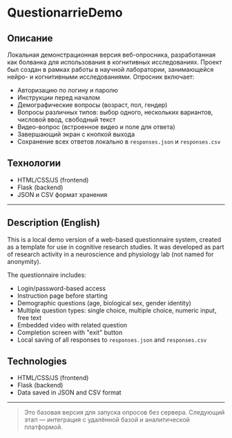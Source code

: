 # QuestionarrieDemo

## Описание

Локальная демонстрационная версия веб-опросника, разработанная как болванка для использования в когнитивных исследованиях. Проект был создан в рамках работы в научной лаборатории, занимающейся нейро- и когнитивными исследованиями. Опросник включает:

- Авторизацию по логину и паролю  
- Инструкции перед началом  
- Демографические вопросы (возраст, пол, гендер)  
- Вопросы различных типов: выбор одного, нескольких вариантов, числовой ввод, свободный текст  
- Видео-вопрос (встроенное видео и поле для ответа)  
- Завершающий экран с кнопкой выхода  
- Сохранение всех ответов локально в `responses.json` и `responses.csv`  

## Технологии

- HTML/CSS/JS (frontend)  
- Flask (backend)  
- JSON и CSV формат хранения  

---

## Description (English)

This is a local demo version of a web-based questionnaire system, created as a template for use in cognitive research studies. It was developed as part of research activity in a neuroscience and physiology lab (not named for anonymity).

The questionnaire includes:

- Login/password-based access  
- Instruction page before starting  
- Demographic questions (age, biological sex, gender identity)  
- Multiple question types: single choice, multiple choice, numeric input, free text  
- Embedded video with related question  
- Completion screen with "exit" button  
- Local saving of all responses to `responses.json` and `responses.csv`  

## Technologies

- HTML/CSS/JS (frontend)  
- Flask (backend)  
- Data saved in JSON and CSV format  

---

> Это базовая версия для запуска опросов без сервера. Следующий этап — интеграция с удалённой базой и аналитической платформой.
